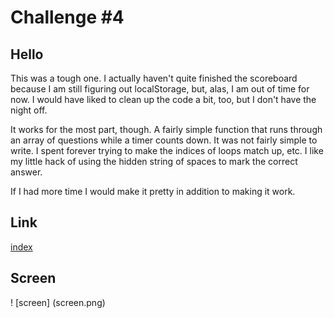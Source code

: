 # Challenge #4

## Hello

This was a tough one. I actually haven't quite finished the scoreboard because 
I am still figuring out localStorage, but, alas, I am out of time for now. I would have liked to clean up the code a bit, too, but I don't have the night off. 

It works for the most part, though. A fairly simple function that runs through an array of questions while a timer counts down. It was not fairly simple to write. I spent forever trying to make the indices of loops match up, etc. I like my little
hack of using the hidden string of spaces to mark the correct answer.

If I had more time I would make it pretty in addition to making it work. 

## Link

[index]( https://leftyloosey.github.io/challenge_4/)

## Screen

! [screen] (screen.png)

